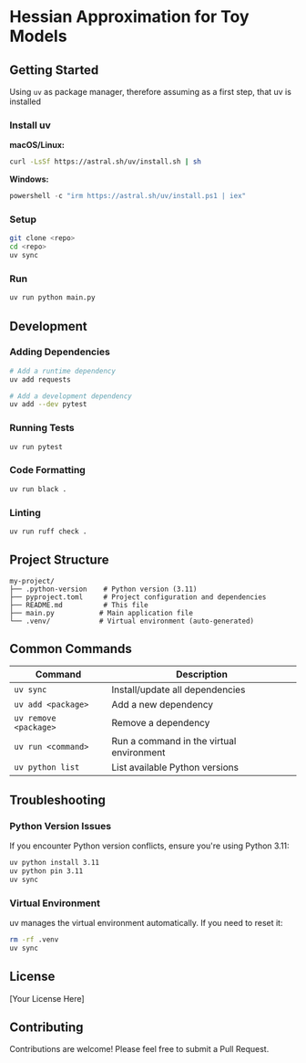 # Hessian Approximation for Toy Models

## Getting Started

Using `uv` as package manager, therefore assuming as a first step, that uv is installed

### Install uv

**macOS/Linux:**
```bash
curl -LsSf https://astral.sh/uv/install.sh | sh
```

**Windows:**
```powershell
powershell -c "irm https://astral.sh/uv/install.ps1 | iex"
```

### Setup

```bash
git clone <repo>
cd <repo>
uv sync
```

### Run

```bash
uv run python main.py
```

## Development

### Adding Dependencies

```bash
# Add a runtime dependency
uv add requests

# Add a development dependency
uv add --dev pytest
```

### Running Tests

```bash
uv run pytest
```

### Code Formatting

```bash
uv run black .
```

### Linting

```bash
uv run ruff check .
```

## Project Structure

```
my-project/
├── .python-version    # Python version (3.11)
├── pyproject.toml     # Project configuration and dependencies
├── README.md          # This file
├── main.py           # Main application file
└── .venv/            # Virtual environment (auto-generated)
```

## Common Commands

| Command | Description |
|---------|-------------|
| `uv sync` | Install/update all dependencies |
| `uv add <package>` | Add a new dependency |
| `uv remove <package>` | Remove a dependency |
| `uv run <command>` | Run a command in the virtual environment |
| `uv python list` | List available Python versions |

## Troubleshooting

### Python Version Issues

If you encounter Python version conflicts, ensure you're using Python 3.11:

```bash
uv python install 3.11
uv python pin 3.11
uv sync
```

### Virtual Environment

uv manages the virtual environment automatically. If you need to reset it:

```bash
rm -rf .venv
uv sync
```

## License

[Your License Here]

## Contributing

Contributions are welcome! Please feel free to submit a Pull Request.
